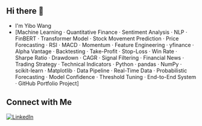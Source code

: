 ## Hi there 👋
- I'm Yibo Wang
- [Machine Learning · Quantitative Finance · Sentiment Analysis · NLP · FinBERT · Transformer Model · Stock Movement Prediction · Price Forecasting · RSI · MACD · Momentum · Feature Engineering · yfinance · Alpha Vantage · Backtesting · Take-Profit · Stop-Loss · Win Rate · Sharpe Ratio · Drawdown · CAGR · Signal Filtering · Financial News · Trading Strategy · Technical Indicators · Python · pandas · NumPy · scikit-learn · Matplotlib · Data Pipeline · Real-Time Data · Probabilistic Forecasting · Model Confidence · Threshold Tuning · End-to-End System · GitHub Portfolio Project]
## Connect with Me
[![LinkedIn](https://img.shields.io/badge/LinkedIn-0077B5?style=for-the-badge&logo=linkedin&logoColor=white)](https://www.linkedin.com/in/yibowang622/)

<!--
**yibowang622/yibowang622** is a ✨ _special_ ✨ repository because its `README.md` (this file) appears on your GitHub profile.

Here are some ideas to get you started:

- 🔭 I’m currently working on ...
- 🌱 I’m currently learning ...
- 👯 I’m looking to collaborate on ...
- 🤔 I’m looking for help with ...
- 💬 Ask me about ...
- 📫 How to reach me: ...
- 😄 Pronouns: ...
- ⚡ Fun fact: ...
-->
